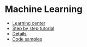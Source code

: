 # Machine Learning

* [Learning center](https://learn.microsoft.com/en-us/dotnet/machine-learning/)
* [Step by step tutorial](https://learn.microsoft.com/en-us/dotnet/machine-learning/tutorials/)
* [Details](https://learn.microsoft.com/en-us/dotnet/machine-learning/resources/tasks)
* [Code samples](https://github.com/dotnet/machinelearning-samples/tree/main/samples/csharp/getting-started)
